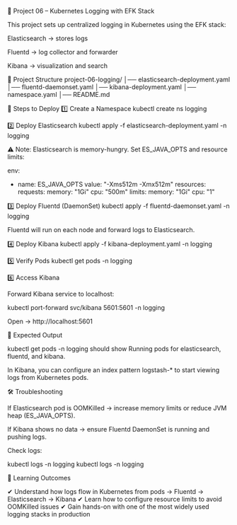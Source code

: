 📘 Project 06 – Kubernetes Logging with EFK Stack

This project sets up centralized logging in Kubernetes using the EFK stack:

Elasticsearch → stores logs

Fluentd → log collector and forwarder

Kibana → visualization and search

📂 Project Structure
project-06-logging/
│── elasticsearch-deployment.yaml
│── fluentd-daemonset.yaml
│── kibana-deployment.yaml
│── namespace.yaml
│── README.md

🚀 Steps to Deploy
1️⃣ Create a Namespace
kubectl create ns logging

2️⃣ Deploy Elasticsearch
kubectl apply -f elasticsearch-deployment.yaml -n logging


⚠️ Note: Elasticsearch is memory-hungry. Set ES_JAVA_OPTS and resource limits:

env:
- name: ES_JAVA_OPTS
  value: "-Xms512m -Xmx512m"
resources:
  requests:
    memory: "1Gi"
    cpu: "500m"
  limits:
    memory: "1Gi"
    cpu: "1"

3️⃣ Deploy Fluentd (DaemonSet)
kubectl apply -f fluentd-daemonset.yaml -n logging


Fluentd will run on each node and forward logs to Elasticsearch.

4️⃣ Deploy Kibana
kubectl apply -f kibana-deployment.yaml -n logging

5️⃣ Verify Pods
kubectl get pods -n logging

6️⃣ Access Kibana

Forward Kibana service to localhost:

kubectl port-forward svc/kibana 5601:5601 -n logging


Open → http://localhost:5601

🔎 Expected Output

kubectl get pods -n logging should show Running pods for elasticsearch, fluentd, and kibana.

In Kibana, you can configure an index pattern logstash-* to start viewing logs from Kubernetes pods.

🛠 Troubleshooting

If Elasticsearch pod is OOMKilled → increase memory limits or reduce JVM heap (ES_JAVA_OPTS).

If Kibana shows no data → ensure Fluentd DaemonSet is running and pushing logs.

Check logs:

kubectl logs <fluentd-pod> -n logging
kubectl logs <elasticsearch-pod> -n logging

🎯 Learning Outcomes

✔ Understand how logs flow in Kubernetes from pods → Fluentd → Elasticsearch → Kibana
✔ Learn how to configure resource limits to avoid OOMKilled issues
✔ Gain hands-on with one of the most widely used logging stacks in production
